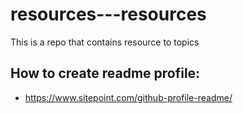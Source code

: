 # resources---resources
This is a repo that contains resource to topics 



## How to create readme profile: 
- https://www.sitepoint.com/github-profile-readme/
